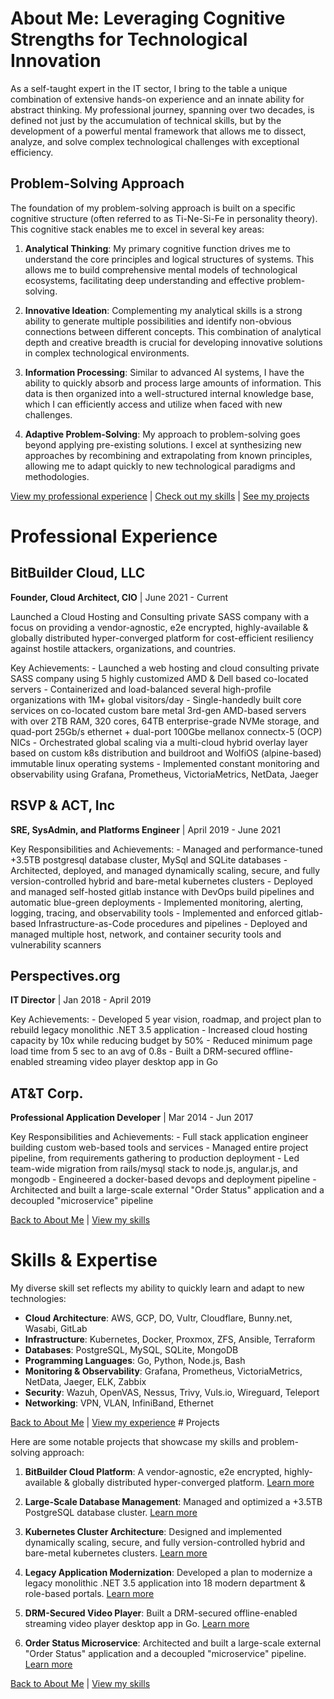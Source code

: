 # About Me: Leveraging Cognitive Strengths for Technological Innovation

As a self-taught expert in the IT sector, I bring to the table a unique combination of extensive hands-on experience and an innate ability for abstract thinking.
My professional journey, spanning over two decades, is defined not just by the accumulation of technical skills, but by the development of a powerful mental framework that allows me to dissect, analyze, and solve complex technological challenges with exceptional efficiency.

## Problem-Solving Approach

The foundation of my problem-solving approach is built on a specific cognitive structure (often referred to as Ti-Ne-Si-Fe in personality theory).
This cognitive stack enables me to excel in several key areas:

1.  **Analytical Thinking**: My primary cognitive function drives me to understand the core principles and logical structures of systems.
    This allows me to build comprehensive mental models of technological ecosystems, facilitating deep understanding and effective problem-solving.

2.  **Innovative Ideation**: Complementing my analytical skills is a strong ability to generate multiple possibilities and identify non-obvious connections between different concepts.
    This combination of analytical depth and creative breadth is crucial for developing innovative solutions in complex technological environments.

3.  **Information Processing**: Similar to advanced AI systems, I have the ability to quickly absorb and process large amounts of information.
    This data is then organized into a well-structured internal knowledge base, which I can efficiently access and utilize when faced with new challenges.

4.  **Adaptive Problem-Solving**: My approach to problem-solving goes beyond applying pre-existing solutions.
    I excel at synthesizing new approaches by recombining and extrapolating from known principles, allowing me to adapt quickly to new technological paradigms and methodologies.

[View my professional experience] \| [Check out my skills] \| [See my projects]

# Professional Experience

## BitBuilder Cloud, LLC

**Founder, Cloud Architect, CIO** \| June 2021 - Current

Launched a Cloud Hosting and Consulting private SASS company with a focus on providing a vendor-agnostic, e2e encrypted, highly-available & globally distributed hyper-converged platform for cost-efficient resiliency against hostile attackers, organizations, and countries.

Key Achievements: - Launched a web hosting and cloud consulting private SASS company using 5 highly customized AMD & Dell based co-located servers - Containerized and load-balanced several high-profile organizations with 1M+ global visitors/day - Single-handedly built core services on co-located custom bare metal 3rd-gen AMD-based servers with over 2TB RAM, 320 cores, 64TB enterprise-grade NVMe storage, and quad-port 25Gb/s ethernet + dual-port 100Gbe mellanox connectx-5 (OCP) NICs - Orchestrated global scaling via a multi-cloud hybrid overlay layer based on custom k8s distribution and buildroot and WolfiOS (alpine-based) immutable linux operating systems - Implemented constant monitoring and observability using Grafana, Prometheus, VictoriaMetrics, NetData, Jaeger

## RSVP & ACT, Inc

**SRE, SysAdmin, and Platforms Engineer** \| April 2019 - June 2021

Key Responsibilities and Achievements: - Managed and performance-tuned +3.5TB postgresql database cluster, MySql and SQLite databases - Architected, deployed, and managed dynamically scaling, secure, and fully version-controlled hybrid and bare-metal kubernetes clusters - Deployed and managed self-hosted gitlab instance with DevOps build pipelines and automatic blue-green deployments - Implemented monitoring, alerting, logging, tracing, and observability tools - Implemented and enforced gitlab-based Infrastructure-as-Code procedures and pipelines - Deployed and managed multiple host, network, and container security tools and vulnerability scanners

## Perspectives.org

**IT Director** \| Jan 2018 - April 2019

Key Achievements: - Developed 5 year vision, roadmap, and project plan to rebuild legacy monolithic .NET 3.5 application - Increased cloud hosting capacity by 10x while reducing budget by 50% - Reduced minimum page load time from 5 sec to an avg of 0.8s - Built a DRM-secured offline-enabled streaming video player desktop app in Go

## AT&T Corp.

**Professional Application Developer** \| Mar 2014 - Jun 2017

Key Responsibilities and Achievements: - Full stack application engineer building custom web-based tools and services - Managed entire project pipeline, from requirements gathering to production deployment - Led team-wide migration from rails/mysql stack to node.js, angular.js, and mongodb - Engineered a docker-based devops and deployment pipeline - Architected and built a large-scale external "Order Status" application and a decoupled "microservice" pipeline

[Back to About Me] \| [View my skills][Check out my skills]

# Skills & Expertise

My diverse skill set reflects my ability to quickly learn and adapt to new technologies:

-   **Cloud Architecture**: AWS, GCP, DO, Vultr, Cloudflare, Bunny.net, Wasabi, GitLab
-   **Infrastructure**: Kubernetes, Docker, Proxmox, ZFS, Ansible, Terraform
-   **Databases**: PostgreSQL, MySQL, SQLite, MongoDB
-   **Programming Languages**: Go, Python, Node.js, Bash
-   **Monitoring & Observability**: Grafana, Prometheus, VictoriaMetrics, NetData, Jaeger, ELK, Zabbix
-   **Security**: Wazuh, OpenVAS, Nessus, Trivy, Vuls.io, Wireguard, Teleport
-   **Networking**: VPN, VLAN, InfiniBand, Ethernet

[Back to About Me] \| [View my experience][View my professional experience] \# Projects

Here are some notable projects that showcase my skills and problem-solving approach:

1.  **BitBuilder Cloud Platform**: A vendor-agnostic, e2e encrypted, highly-available & globally distributed hyper-converged platform.
    [Learn more]

2.  **Large-Scale Database Management**: Managed and optimized a +3.5TB PostgreSQL database cluster.
    [Learn more][1]

3.  **Kubernetes Cluster Architecture**: Designed and implemented dynamically scaling, secure, and fully version-controlled hybrid and bare-metal kubernetes clusters.
    [Learn more][1]

4.  **Legacy Application Modernization**: Developed a plan to modernize a legacy monolithic .NET 3.5 application into 18 modern department & role-based portals.
    [Learn more][2]

5.  **DRM-Secured Video Player**: Built a DRM-secured offline-enabled streaming video player desktop app in Go.
    [Learn more][2]

6.  **Order Status Microservice**: Architected and built a large-scale external "Order Status" application and a decoupled "microservice" pipeline.
    [Learn more][3]

[Back to About Me] \| [View my skills][Check out my skills]

  [View my professional experience]: /experience
  [Check out my skills]: /skills
  [See my projects]: /projects
  [Back to About Me]: /about
  [Learn more]: /experience#bitbuilder-cloud-llc
  [1]: /experience#rsvp--act-inc
  [2]: /experience#perspectivesorg
  [3]: /experience#att-corp